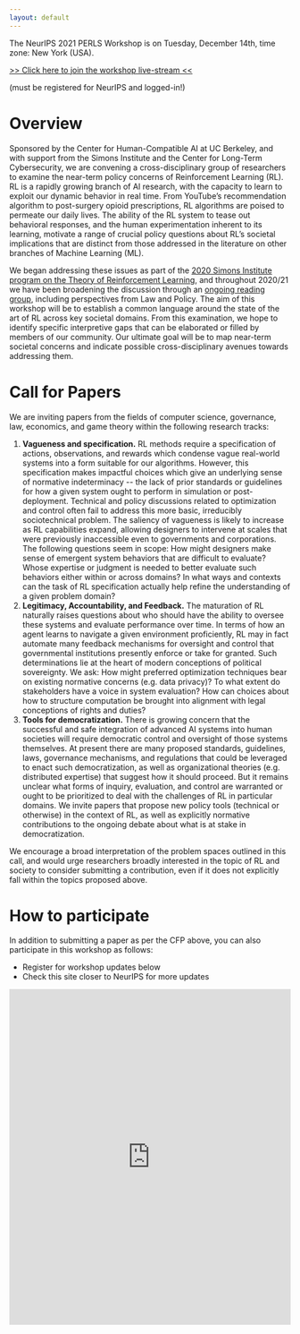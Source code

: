 ```yaml
---
layout: default
---
```


The NeurIPS 2021 PERLS Workshop is on <span class="important">Tuesday, December 14th</span>, time zone: <span class="important">New York (USA)</span>.

<span class="click-to-join">[>> Click here to join the workshop live-stream <<](https://neurips.cc/virtual/2021/workshop/21864)</span>

<span class="click-to-join-sub">(must be registered for NeurIPS and logged-in!)</span>


# Overview

Sponsored by the Center for Human-Compatible AI at UC Berkeley, and with support from the Simons Institute and the Center for Long-Term Cybersecurity, we are convening a cross-disciplinary group of researchers to examine the near-term policy concerns of Reinforcement Learning (RL).
RL is a rapidly growing branch of AI research, with the capacity to learn to exploit our dynamic behavior in real time.
From YouTube’s recommendation algorithm to post-surgery opioid prescriptions, RL algorithms are poised to permeate our daily lives.
The ability of the RL system to tease out behavioral responses, and the human experimentation inherent to its learning, motivate a range of crucial policy questions about RL’s societal implications that are distinct from those addressed in the literature on other branches of Machine Learning (ML).

We began addressing these issues as part of the [2020 Simons Institute program on the Theory of Reinforcement Learning](https://simons.berkeley.edu/news/mapping-political-economy-reinforcement-learning-systems-case-autonomous-vehicles), and throughout 2020/21 we have been broadening the discussion through an [ongoing reading group](https://geesegraduates.org/2020/10/26/political-economy-of-reinforcement-learning/), including perspectives from Law and Policy.
The aim of this workshop will be to establish a common language around the state of the art of RL across key societal domains.
From this examination, we hope to identify specific interpretive gaps that can be elaborated or filled by members of our community.
Our ultimate goal will be to map near-term societal concerns and indicate possible cross-disciplinary avenues towards addressing them.

# Call for Papers

We are inviting papers from the fields of computer science, governance, law, economics, and game theory within the following research tracks:

<ol class="cfp-list">
    <li>
    <b>Vagueness and specification.</b>
    RL methods require a specification of actions, observations, and rewards which condense vague real-world systems into a form suitable for our algorithms.  However, this specification makes impactful choices which give an underlying sense of normative indeterminacy -- the lack of prior standards or guidelines for how a given system ought to perform in simulation or post-deployment. Technical and policy discussions related to optimization and control often fail to address this more basic, irreducibly sociotechnical problem. The saliency of vagueness is likely to increase as RL capabilities expand, allowing designers to intervene at scales that were previously inaccessible even to governments and corporations. The following questions seem in scope: How might designers make sense of emergent system behaviors that are difficult to evaluate? Whose expertise or judgment is needed to better evaluate such behaviors either within or across domains? In what ways and contexts can the task of RL specification actually help refine the understanding of a given problem domain?
    </li>
    <li>
    <b>Legitimacy, Accountability, and Feedback.</b>
    The maturation of RL naturally raises questions about who should have the ability to oversee these systems and evaluate performance over time. In terms of how an agent learns to navigate a given environment proficiently, RL may in fact automate many feedback mechanisms for oversight and control that governmental institutions presently enforce or take for granted. Such determinations lie at the heart of modern conceptions of political sovereignty. We ask: How might preferred optimization techniques bear on existing normative concerns (e.g. data privacy)? To what extent do stakeholders have a voice in system evaluation? How can choices about how to structure computation be brought into alignment with legal conceptions of rights and duties?
    </li>
    <li>
    <b>Tools for democratization.</b>
    There is growing concern that the successful and safe integration of advanced AI systems into human societies will require democratic control and oversight of those systems themselves. At present there are many proposed standards, guidelines, laws, governance mechanisms, and regulations that could be leveraged to enact such democratization, as well as organizational theories (e.g. distributed expertise) that suggest how it should proceed. But it remains unclear what forms of inquiry, evaluation, and control are warranted or ought to be prioritized to deal with the challenges of RL in particular domains. We invite papers that propose new policy tools (technical or otherwise) in the context of RL, as well as explicitly normative contributions to the ongoing debate about what is at stake in democratization.
    </li>
</ol>

We encourage a broad interpretation of the problem spaces outlined in this call, and would urge researchers broadly interested in the topic of RL and society to consider submitting a contribution, even if it does not explicitly fall within the topics proposed above.

# How to participate

In addition to submitting a paper as per the CFP above, you can also participate in this workshop as follows:

 * Register for workshop updates below
 * Check this site closer to NeurIPS for more updates

<iframe src="https://docs.google.com/forms/d/e/1FAIpQLSdSOu8dPtBHHG126JJ5ns3TFVj4c_bnZiZflOcmG31h9l55xQ/viewform?embedded=true" width="100%" height="600pt" frameborder="0" marginheight="0" marginwidth="0">Loading…</iframe>
